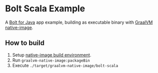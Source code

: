 # Bolt Scala Example

A [Bolt for Java](https://slack.dev/java-slack-sdk/guides/getting-started-with-bolt) app example, building as executable binary with [GraalVM native-image](https://www.graalvm.org/docs/reference-manual/native-image/).  


## How to build

1. Setup [native-image build environment](https://sbt-native-packager.readthedocs.io/en/stable/formats/graalvm-native-image.html).
1. Run `graalvm-native-image:packageBin`
1. Execute `./target/graalvm-native-image/bolt-scala`
